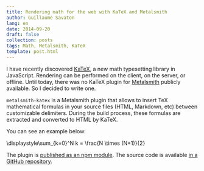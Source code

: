 ```yaml
---
title: Rendering math for the web with KaTeX and Metalsmith
author: Guillaume Savaton
lang: en
date: 2014-09-20
draft: false
collection: posts
tags: Math, Metalsmith, KaTeX
template: post.html
---
```


I have recently discovered [KaTeX](https://khan.github.io/KaTeX/), a new
math typesetting library in JavaScript.
Rendering can be performed on the client, on the server, or offline.
Until today, there was no KaTeX plugin for [Metalsmith](http://www.metalsmith.io/)
publicly available. So I decided to write one.

<!-- more -->

``metalsmith-katex`` is a Metalsmith plugin that allows to insert TeX mathematical
formulas in your source files (HTML, Markdown, etc) between customizable delimiters.
During the build process, these formulas are extracted and converted to HTML by KaTeX.

You can see an example below:

<tex>\displaystyle\sum_{k=0}^N k = \frac{N \times (N+1)}{2}</tex>

The plugin is [published as an npm module](https://www.npmjs.org/package/metalsmith-katex).
The source code is available [in a GitHub repository](https://github.com/senshu/metalsmith-katex).
